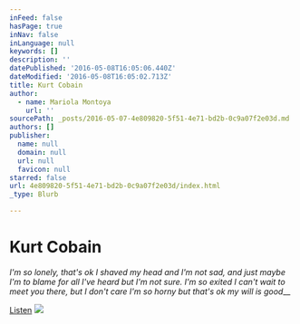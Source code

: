 ```yaml
---
inFeed: false
hasPage: true
inNav: false
inLanguage: null
keywords: []
description: ''
datePublished: '2016-05-08T16:05:06.440Z'
dateModified: '2016-05-08T16:05:02.713Z'
title: Kurt Cobain
author:
  - name: Mariola Montoya
    url: ''
sourcePath: _posts/2016-05-07-4e809820-5f51-4e71-bd2b-0c9a07f2e03d.md
authors: []
publisher:
  name: null
  domain: null
  url: null
  favicon: null
starred: false
url: 4e809820-5f51-4e71-bd2b-0c9a07f2e03d/index.html
_type: Blurb

---
```

# Kurt Cobain

_I'm so lonely, that's ok I shaved my head and I'm not sad, and just maybe I'm to blame for all I've heard but I'm not sure. I'm so exited I can't wait to meet you there, but I don't care I'm so horny but that's ok my will is good___

[Listen][0]
![](https://s3-us-west-2.amazonaws.com/the-grid-img/p/b624daa9e1a941477c1a8d602f2a7a24badcbe2e.jpg)

[0]: https://youtu.be/pkcJEvMcnEg